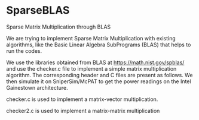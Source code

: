# SparseBLAS
Sparse Matrix Multiplication through BLAS

We are trying to implement Sparse Matrix Multiplication with existing algorithms, like the Basic Linear Algebra SubPrograms (BLAS) that helps to run the codes.

We use the libraries obtained from BLAS at https://math.nist.gov/spblas/ and use the checker.c file to implement a simple matrix multiplication algorithm. The corresponding header and C files are present as follows. We then simulate it on SniperSim/McPAT to get the power readings on the Intel Gainestown architecture.

checker.c is used to implement a matrix-vector multiplication.

checker2.c is used to implement a matrix-matrix multiplication
